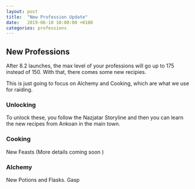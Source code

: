 ```yaml
---
layout: post
title:  "New Profession Update"
date:   2019-06-10 10:00:00 +0100
categories: professions
---
```


<script>var whTooltips = {colorLinks: true, iconizeLinks: true, renameLinks: true};</script>
<script src="https://wow.zamimg.com/widgets/power.js"></script>

## New Professions

After 8.2 launches, the max level of your professions will go up to 175 instead of 150. With that, there comes some new recipies.

This is just going to focus on Alchemy and Cooking, which are what we use for raiding.

### Unlocking

To unlock these, you follow the Nazjatar Storyline and then you can learn the new recipes from Ankoan in the main town.

### Cooking

New Feasts (More details coming soon )

### Alchemy

New Potions and Flasks. Gasp
